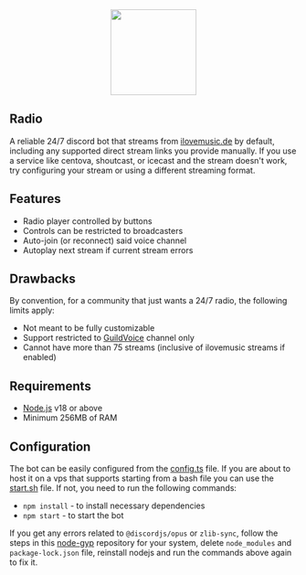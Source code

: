 <div align="center">
  <img width="150px" src="./avatar.png"/>
</div>

## Radio

A reliable 24/7 discord bot that streams from [ilovemusic.de](https://ilovemusic.de/streams/) by default, including any supported direct stream links you provide manually. If you use a service like centova, shoutcast, or icecast and the stream doesn't work, try configuring your stream or using a different streaming format.

## Features

- Radio player controlled by buttons
- Controls can be restricted to broadcasters
- Auto-join (or reconnect) said voice channel
- Autoplay next stream if current stream errors

## Drawbacks

By convention, for a community that just wants a 24/7 radio, the following limits apply:

- Not meant to be fully customizable
- Support restricted to [GuildVoice](https://discord.js.org/docs/packages/discord.js/main/VoiceChannel:Class) channel only
- Cannot have more than 75 streams (inclusive of ilovemusic streams if enabled)

## Requirements

- [Node.js](https://nodejs.org/en/download) v18 or above
- Minimum 256MB of RAM

## Configuration

The bot can be easily configured from the [config.ts](./src/config.ts) file. If you are about to host it on a vps that supports starting from a bash file you can use the [start.sh](./start.sh) file. If not, you need to run the following commands:

- `npm install` - to install necessary dependencies
- `npm start` - to start the bot

If you get any errors related to `@discordjs/opus` or `zlib-sync`, follow the steps in this [node-gyp](https://github.com/nodejs/node-gyp) repository for your system, delete `node_modules` and `package-lock.json` file, reinstall nodejs and run the commands above again to fix it.
